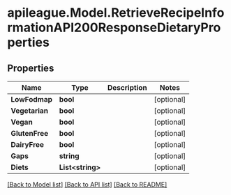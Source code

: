 # apileague.Model.RetrieveRecipeInformationAPI200ResponseDietaryProperties

## Properties

Name | Type | Description | Notes
------------ | ------------- | ------------- | -------------
**LowFodmap** | **bool** |  | [optional] 
**Vegetarian** | **bool** |  | [optional] 
**Vegan** | **bool** |  | [optional] 
**GlutenFree** | **bool** |  | [optional] 
**DairyFree** | **bool** |  | [optional] 
**Gaps** | **string** |  | [optional] 
**Diets** | **List&lt;string&gt;** |  | [optional] 

[[Back to Model list]](../README.md#documentation-for-models) [[Back to API list]](../README.md#documentation-for-api-endpoints) [[Back to README]](../README.md)

